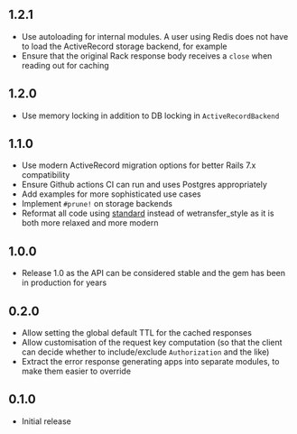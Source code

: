## 1.2.1

- Use autoloading for internal modules. A user using Redis does not have to load the ActiveRecord storage backend, for example
- Ensure that the original Rack response body receives a `close` when reading out for caching

## 1.2.0

- Use memory locking in addition to DB locking in `ActiveRecordBackend`

## 1.1.0

- Use modern ActiveRecord migration options for better Rails 7.x compatibility
- Ensure Github actions CI can run and uses Postgres appropriately
- Add examples for more sophisticated use cases
- Implement `#prune!` on storage backends
- Reformat all code using [standard](https://github.com/standardrb/standard) instead of wetransfer_style as it is both more relaxed and more modern

## 1.0.0

- Release 1.0 as the API can be considered stable and the gem has been in production for years

## 0.2.0

- Allow setting the global default TTL for the cached responses
- Allow customisation of the request key computation (so that the client can decide whether to include/exclude `Authorization` and the like)
- Extract the error response generating apps into separate modules, to make them easier to override

## 0.1.0

- Initial release
